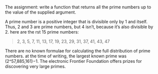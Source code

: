 The assignment: write a function that returns all the prime numbers up to the value of the supplied argument.

A prime number is a positive integer that is divisible only by 1 and itself.  Thus, 2 and 3 are prime numbers, but 4 isn’t, because it’s
also divisible by 2. here are the  rst 15 prime numbers: 
> 2, 3, 5, 7, 11, 13, 17, 19, 23, 29, 31, 37, 41, 43, 47

There are no known formulae for calculating the full distribution of prime numbers. at the time of writing, the largest known prime was (2^57,885,161)−1.  The electronic Frontier Foundation offers prizes for discovering very large primes.


